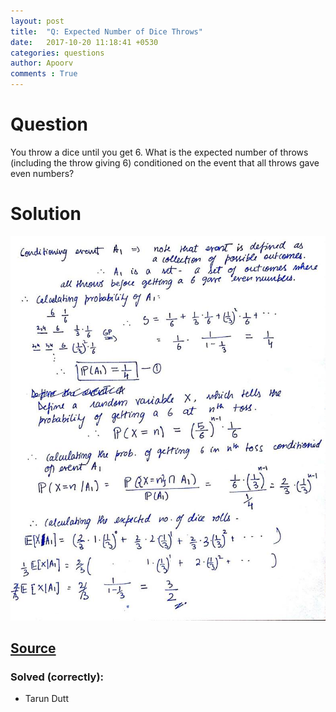 ```yaml
---
layout: post
title:  "Q: Expected Number of Dice Throws"
date:   2017-10-20 11:18:41 +0530
categories: questions
author: Apoorv
comments : True
---
```

# Question
You throw a dice until you get 6. What is the expected number of throws (including the throw giving 6) conditioned on the event that all throws gave even numbers?

# Solution
![Solution](/images/dice-throws.jpg)

## [Source](https://gilkalai.wordpress.com/2017/09/07/tyi-30-expected-number-of-dice-throws/)

### Solved (correctly):
- Tarun Dutt
